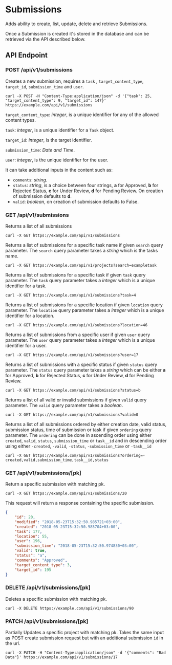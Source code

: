 # Submissions

Adds ability to create, list, update, delete and retrieve Submissions.

Once a Submission is created it's stored in the database and can be retrieved via the API described below.

## API Endpoint

### POST /api/v1/submissions

Creates a new submission, requires a `task` , `target_content_type`, `target_id`, `submission_time` and `user`.

```console
curl -X POST -H "Content-Type:application/json" -d '{"task": 25, "target_content_type": 9, "target_id": 147}' https://example.com/api/v1/submissions
```

`target_content_type`: *integer*, is a unique identifier for any of the allowed content types.

`task`: *integer*, is a unique identifier for a `Task` object.

`target_id`: *integer*, is the target identifier.

`submission_time`: *Date and Time*.

`user`: *integer*, is the unique identifier for the user.

It can take additional inputs in the content such as:

- `comments`: *string*.
- `status`: *string*, is a choice between four strings, **a** for Approved, **b** for Rejected Status, **c** for Under Review, **d** for Pending Review. On creation of submission defaults to **d**.
- `valid`: *boolean*, on creation of submission defaults to False.

### GET /api/v1/submissions

Returns a list of all submissions

```console
curl -X GET https://example.com/api/v1/submissions
```

Returns a list of submissions for a specific task name if given `search` query parameter. The `search` query parameter takes a *string* which is the tasks name.

```console
curl -X GET https://example.com/api/v1/projects?search=exampletask
```

Returns a list of submissions for a specific task if given `task` query parameter. The `task` query parameter takes a *integer* which is a unique identifier for a task.

```console
curl -X GET https://example.com/api/v1/submissions?task=4
```

Returns a list of submissions for a specific location if given `location` query parameter. The `location` query parameter takes a *integer* which is a unique identifier for a location.

```console
curl -X GET https://example.com/api/v1/submissions?location=46
```

Returns a list of submissions from a specific user if given `user` query parameter. The `user` query parameter takes a *integer* which is a unique identifier for a user.

```console
curl -X GET https://example.com/api/v1/submissions?user=17
```

Returns a list of submissions with a specific status if given `status` query parameter. The `status` query parameter takes a *string* which can be either **a** for Approved, **b** for Rejected Status, **c** for Under Review, **d** for Pending Review.

```console
curl -X GET https://example.com/api/v1/submissions?status=b
```

Returns a list of all valid or invalid submissions if given `valid` query parameter. The `valid` query parameter takes a *boolean*.

```console
curl -X GET https://example.com/api/v1/submissions?valid=0
```

Returns a list of all submissions ordered by either creation date, valid status, submission status, time of submission or task if given `ordering` query parameter. The `ordering` can be done in ascending order using either `created`, `valid`, `status`, `submission_time` or `task__id` and in descending order using either `-created`, `-valid`, `-status`, `-submission_time` or `-task__id`

```console
curl -X GET https://example.com/api/v1/submissions?ordering=-created,valid,submission_time,task__id,status
```

### GET /api/v1/submissions/[pk]

Return a specific submission with matching pk.

```console
curl -X GET https://example.com/api/v1/submissions/20
```

This request will return a response containing the specific submission.

```json
{
    "id": 20,
    "modified": "2018-05-23T15:32:50.985721+03:00",
    "created": "2018-05-23T15:32:50.985704+03:00",
    "task": 177,
    "location": 55,
    "user": 196,
    "submission_time": "2018-05-23T15:32:50.974830+03:00",
    "valid": true,
    "status": "a",
    "comments": "Approved",
    "target_content_type": 3,
    "target_id": 195
}
```

### DELETE /api/v1/submissions/[pk]

Deletes a specific submission with matching pk.

```console
curl -X DELETE https://example.com/api/v1/submissions/90
```

### PATCH /api/v1/submissions/[pk]

Partially Updates a specific project with matching pk. Takes the same input as POST create submission request but with an additional submission `id` in the url.

```console
curl -X PATCH -H "Content-Type:application/json" -d '{"comments": "Bad Data"}' https://example.com/api/v1/submissions/17
```
